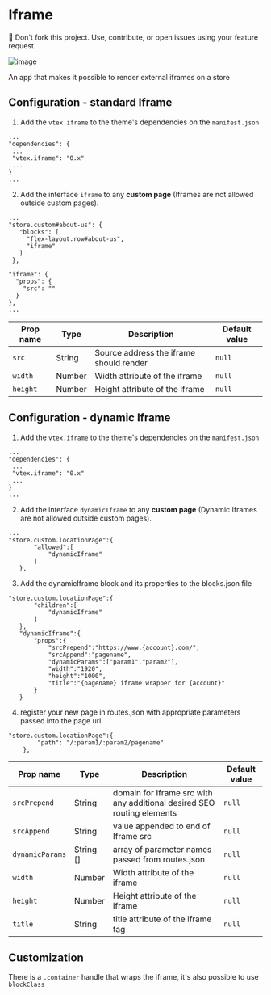 # Iframe

<div class="alert alert-warning">  
📢 Don't fork this project. Use, contribute, or open issues using your feature request.
</div>

![image](https://user-images.githubusercontent.com/18701182/67055752-abcb0500-f11f-11e9-8c24-50234214d474.png)

An app that makes it possible to render external iframes on a store 

## Configuration - standard Iframe

1. Add the `vtex.iframe` to the theme's dependencies on the `manifest.json`
```
...
"dependencies": {
 ...
 "vtex.iframe": "0.x"
 ...
}
...
```
 
 2. Add the interface `iframe` to any **custom page** (Iframes are not allowed outside custom pages).
 
 ```
 ...
"store.custom#about-us": {
    "blocks": [
      "flex-layout.row#about-us",
      "iframe"
    ]
  },

 "iframe": {
   "props": {
     "src": ""
   }
 },
 ...
 ```

| Prop name | Type | Description | Default value |
|--------------|--------|--------------| --------|
| `src` | String | Source address the iframe should render | `null`
| `width` | Number | Width attribute of the iframe | `null`
| `height` | Number | Height attribute of the iframe | `null`

## Configuration - dynamic Iframe

1. Add the `vtex.iframe` to the theme's dependencies on the `manifest.json`
```
...
"dependencies": {
 ...
 "vtex.iframe": "0.x"
 ...
}
...
```
 
 2. Add the interface `dynamicIframe` to any **custom page** (Dynamic Iframes are not allowed outside custom pages).
 
 ```
 ...
"store.custom.locationPage":{
        "allowed":[
            "dynamicIframe"
        ]
    },
```


3. Add the dynamicIframe block and its properties to the blocks.json file

 ```
 "store.custom.locationPage":{
        "children":[
            "dynamicIframe"
        ]
    },
    "dynamicIframe":{
        "props":{
            "srcPrepend":"https://www.{account}.com/",
            "srcAppend":"pagename",
            "dynamicParams":["param1","param2"],
            "width":"1920",
            "height":"1000",
            "title":"{pagename} iframe wrapper for {account}"
        }
    }
```
4. register your new page in routes.json with appropriate parameters passed into the page url

```
"store.custom.locationPage":{
        "path": "/:param1/:param2/pagename"
    },
```

| Prop name | Type | Description | Default value |
|--------------|--------|--------------| --------|
| `srcPrepend` | String | domain for Iframe src with any additional desired SEO routing elements  | `null`
| `srcAppend` | String | value appended to end of Iframe src | `null`
| `dynamicParams` | String [] | array of parameter names passed from routes.json | `null`
| `width` | Number | Width attribute of the iframe | `null`
| `height` | Number | Height attribute of the iframe | `null`
| `title` | String | title attribute of the iframe tag | `null`

## Customization

There is a `.container` handle that wraps the iframe, it's also possible to use `blockClass`
